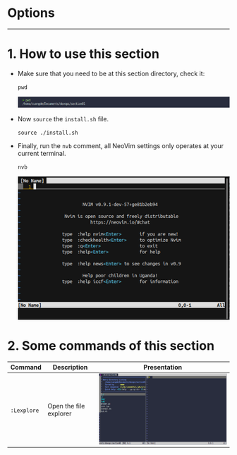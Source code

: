 # Options
---

# 1. How to use this section
* Make sure that you need to be at this section directory, check it:
  ```bash=
  pwd
  ```
  ![](./img/01.png)

* Now `source` the `install.sh` file.
  ```bash=
  source ./install.sh
  ```

* Finally, run the `nvb` comment, all NeoVim settings only operates at your current terminal.
  ```bash=
  nvb
  ```
  ![](./img/02.png)

# 2. Some commands of this section
|Command|Description|Presentation|
|-|-|-|
|`:Lexplore`|Open the file explorer|![](./img/03.png)|